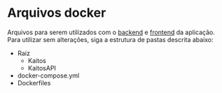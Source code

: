 # Arquivos docker

Arquivos para serem utilizados com o [backend](https://github.com/NocDevX/kaitos-api) e [frontend](https://github.com/NocDevX/kaitos) da aplicação.
Para utilizar sem alterações, siga a estrutura de pastas descrita abaixo:

  - Raiz
    - Kaitos
    - KaitosAPI
  - docker-compose.yml
  - Dockerfiles
